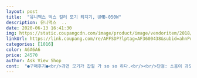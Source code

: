 ```yaml
---
layout: post 
title:  "유니맥스 벅스 킬러 모기 퇴치기, UMB-050W" 
description: 유니맥스  ..
date: 2020-06-13 16:41:30 
img: https://static.coupangcdn.com/image/product/image/vendoritem/2018/07/27/3630340548/cdfa2126-ed46-449f-b021-c9b3acc76dbb.jpg 
linkUrl: https://link.coupang.com/re/AFFSDP?lptag=AF3600438&subid=ahnPublicAsk&pageKey=81344681&itemId=259406931&vendorItemId=3630340548&traceid=V0-113-9322cbd36b6fe523 
categories: [1016] 
color: A6A6A6 
price: 24570 
author: Ask View Shop 
cont:  "●구매후기●<br/>과연 모기가 잡힐 가 so so 하다.<br/><br/>단점: 소음이 과도하게 크다.<br/><br/>비용대비 너무 불만족 입니다.<br/><br/>소리가 너무 큽니다.<br/> 밤에 잠을 자기가 좀 그러 하네요, ㅠㅠㅠ 평이 좋은데 개인적으로 그 이유를 모르겠습니다.<br/><br/>오늘 설치 했으니깐요 ㅎ<br/>장점: 없음<br/>품질은 좀더 지켜봐야 할듯합니다<br/>하루 써봤어요 간밤에 모기는 많이 물렸습니다 소음은  거의  없는거 같아요 자면서 거슬리지 않고, 불빛은 무드등으로 좋아요아침에 보니 초파리만 10마리 잡혀있고, 모기는 그냥 날아다니네요 더 써봐야 할꺼같아요<br/>과연 모기가 잡힐 가 so so 하다.<br/><br/>단점: 소음이 과도하게 크다.<br/><br/>비용대비 너무 불만족 입니다.<br/><br/>소리가 너무 큽니다.<br/> 밤에 잠을 자기가 좀 그러 하네요, ㅠㅠㅠ 평이 좋은데 개인적으로 그 이유를 모르겠습니다.<br/><br/>오늘 설치 했으니깐요 ㅎ<br/>장점: 없음<br/>품질은 좀더 지켜봐야 할듯합니다<br/>하루 써봤어요 간밤에 모기는 많이 물렸습니다 소음은  거의  없는거 같아요 자면서 거슬리지 않고, 불빛은 무드등으로 좋아요아침에 보니 초파리만 10마리 잡혀있고, 모기는 그냥 날아다니네요 더 써봐야 할꺼같아요<br/>" 
---
```

